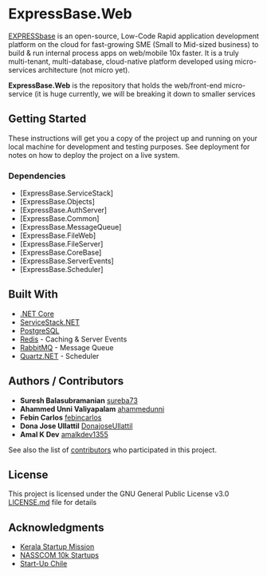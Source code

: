 # ExpressBase.Web

[EXPRESSbase](https://expressbase.com) is an open-source, Low-Code Rapid application development platform on the cloud for fast-growing SME (Small to Mid-sized business) to build & run internal process apps on web/mobile 10x faster. It is a truly multi-tenant, multi-database, cloud-native platform developed using micro-services architecture (not micro yet).

**ExpressBase.Web** is the repository that holds the web/front-end micro-service (it is huge currently, we will be breaking it down to smaller services

## Getting Started

These instructions will get you a copy of the project up and running on your local machine for development and testing purposes. See deployment for notes on how to deploy the project on a live system.

### Dependencies

* [ExpressBase.ServiceStack]
* [ExpressBase.Objects]
* [ExpressBase.AuthServer]
* [ExpressBase.Common]
* [ExpressBase.MessageQueue]
* [ExpressBase.FileWeb]
* [ExpressBase.FileServer]
* [ExpressBase.CoreBase]
* [ExpressBase.ServerEvents]
* [ExpressBase.Scheduler]

## Built With

* [.NET Core](https://dotnet.microsoft.com/en-us/download/dotnet)
* [ServiceStack.NET](https://servicestack.net/)
* [PostgreSQL](https://www.postgresql.org/)
* [Redis](https://redis.io/) - Caching & Server Events
* [RabbitMQ](https://www.rabbitmq.com/) - Message Queue
* [Quartz.NET](https://www.quartz-scheduler.net/) - Scheduler

## Authors / Contributors

* **Suresh Balasubramanian** [sureba73](https://github.com/sureba73)
* **Ahammed Unni Valiyapalam** [ahammedunni](https://github.com/ahammedunni)
* **Febin Carlos** [febincarlos](https://github.com/febincarlos)
* **Dona Jose Ullattil** [DonajoseUllattil](https://github.com/DonajoseUllattil)
* **Amal K Dev** [amalkdev1355](https://github.com/amalkdev1355)

See also the list of [contributors](https://github.com/ExpressBaseSystems/ExpressBase.Web/graphs/contributors) who participated in this project.

## License

This project is licensed under the GNU General Public License v3.0  [LICENSE.md](LICENSE.md) file for details

## Acknowledgments

* [Kerala Startup Mission](https://startupmission.kerala.gov.in/)
* [NASSCOM 10k Startups](http://10000startups.com/)
* [Start-Up Chile](https://startupchile.org/en/)
